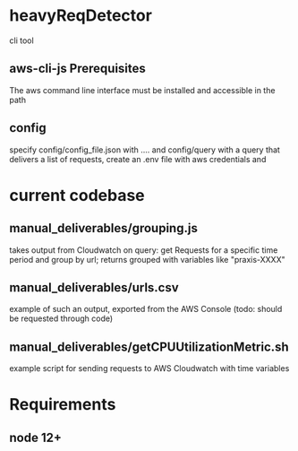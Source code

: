 # heavyReqDetector
cli tool
## aws-cli-js Prerequisites
The aws command line interface must be installed and accessible in the path
## config
specify config/config_file.json with .... and config/query with a query that delivers a list of requests, create an .env file with aws credentials and 

# current codebase
## manual_deliverables/grouping.js
takes output from Cloudwatch on query: get Requests for a specific time period and group by url; returns grouped with variables like "praxis-XXXX"
## manual_deliverables/urls.csv
example of such an output, exported from the AWS Console (todo: should be requested through code)
## manual_deliverables/getCPUUtilizationMetric.sh
example script for sending requests to AWS Cloudwatch with time variables

# Requirements

## node 12+ 
